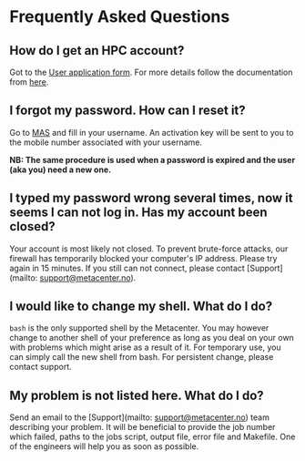 # Frequently Asked Questions

## How do I get an HPC account?

Got to the [User application form](https://www.metacenter.no/user/application).
For more details follow the documentation from
[here](https://www.sigma2.no/content/how-apply-user-account).


## I forgot my password. How can I reset it?

Go to [MAS](https://www.metacenter.no/user/reset/) and fill in your username.
An activation key will be sent to you to the mobile number associated with your username.

**NB: The same procedure is used when a password is expired and the user (aka you) need a new one.**

## I typed my password wrong several times, now it seems I can not log in. Has my account been closed?

Your account is most likely not closed. To prevent brute-force attacks, our
firewall has temporarily blocked your computer's IP address. Please try again
in 15 minutes.
If you still can not connect, please contact
[Support](mailto: support@metacenter.no).

## I would like to change my shell. What do I do?

```bash``` is the only supported shell by the Metacenter. You may however change to another shell of your preference as long as you deal on your own with problems which might arise as a result of it.
For temporary use, you can simply call the new shell from bash. For persistent change, please contact support.

## My problem is not listed here. What do I do?

Send an email to the [Support](mailto: support@metacenter.no) team describing
your problem. It will be beneficial to provide the job number which failed,
paths to the jobs script, output file, error file and Makefile.
One of the engineers will help you as soon as possible.

